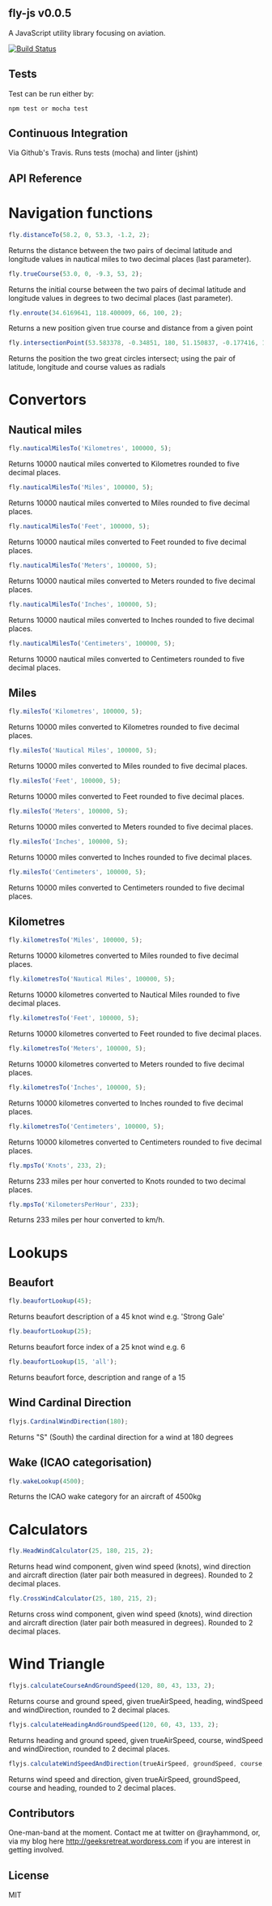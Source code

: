 ## fly-js v0.0.5
A JavaScript utility library focusing on aviation.

[![Build Status](https://travis-ci.org/adetola-ralph/fly-js.svg?branch=master)](https://travis-ci.org/adetola-ralph/fly-js)


## Tests

Test can be run either by:

    npm test or mocha test


## Continuous Integration
Via Github's Travis.  Runs tests (mocha) and linter (jshint)

## API Reference

# Navigation functions

```javascript
fly.distanceTo(58.2, 0, 53.3, -1.2, 2);
```
Returns the distance between the two pairs of decimal latitude and longitude values in nautical miles to two decimal places (last parameter).

```javascript
fly.trueCourse(53.0, 0, -9.3, 53, 2);
```
Returns the initial course between the two pairs of decimal latitude and longitude values in degrees to two decimal places (last parameter).

```javascript
fly.enroute(34.6169641, 118.400009, 66, 100, 2);
```
Returns a new position given true course and distance from a given point

```javascript
fly.intersectionPoint(53.583378, -0.34851, 180, 51.150837, -0.177416, 15);
```
Returns the position the two great circles intersect; using the pair of latitude, longitude and course values as radials

# Convertors

## Nautical miles

```javascript
fly.nauticalMilesTo('Kilometres', 100000, 5);
```
Returns 10000 nautical miles converted to Kilometres rounded to five decimal places.

```javascript
fly.nauticalMilesTo('Miles', 100000, 5);
```
Returns 10000 nautical miles converted to Miles rounded to five decimal places.

```javascript
fly.nauticalMilesTo('Feet', 100000, 5);
```
Returns 10000 nautical miles converted to Feet rounded to five decimal places.

```javascript
fly.nauticalMilesTo('Meters', 100000, 5);
```
Returns 10000 nautical miles converted to Meters rounded to five decimal places.

```javascript
fly.nauticalMilesTo('Inches', 100000, 5);
```
Returns 10000 nautical miles converted to Inches rounded to five decimal places.

```javascript
fly.nauticalMilesTo('Centimeters', 100000, 5);
```
Returns 10000 nautical miles converted to Centimeters rounded to five decimal places.

## Miles

```javascript
fly.milesTo('Kilometres', 100000, 5);
```
Returns 10000 miles converted to Kilometres rounded to five decimal places.

```javascript
fly.milesTo('Nautical Miles', 100000, 5);
```
Returns 10000 miles converted to Miles rounded to five decimal places.

```javascript
fly.milesTo('Feet', 100000, 5);
```
Returns 10000 miles converted to Feet rounded to five decimal places.

```javascript
fly.milesTo('Meters', 100000, 5);
```
Returns 10000 miles converted to Meters rounded to five decimal places.

```javascript
fly.milesTo('Inches', 100000, 5);
```
Returns 10000 miles converted to Inches rounded to five decimal places.

```javascript
fly.milesTo('Centimeters', 100000, 5);
```
Returns 10000 miles converted to Centimeters rounded to five decimal places.

## Kilometres 

```javascript
fly.kilometresTo('Miles', 100000, 5);
```
Returns 10000 kilometres converted to Miles rounded to five decimal places.

```javascript
fly.kilometresTo('Nautical Miles', 100000, 5);
```
Returns 10000 kilometres converted to Nautical Miles rounded to five decimal places.

```javascript
fly.kilometresTo('Feet', 100000, 5);
```
Returns 10000 kilometres converted to Feet rounded to five decimal places.

```javascript
fly.kilometresTo('Meters', 100000, 5);
```
Returns 10000 kilometres converted to Meters rounded to five decimal places.

```javascript
fly.kilometresTo('Inches', 100000, 5);
```
Returns 10000 kilometres converted to Inches rounded to five decimal places.

```javascript
fly.kilometresTo('Centimeters', 100000, 5);
```
Returns 10000 kilometres converted to Centimeters rounded to five decimal places.



```javascript
fly.mpsTo('Knots', 233, 2);
```
Returns 233 miles per hour converted to Knots rounded to two decimal places.

```javascript
fly.mpsTo('KilometersPerHour', 233);
```
Returns 233 miles per hour converted to km/h.

# Lookups

## Beaufort

```javascript
fly.beaufortLookup(45);
```
Returns beaufort description of a 45 knot wind e.g. 'Strong Gale'

```javascript
fly.beaufortLookup(25);
```
Returns beaufort force index of a 25 knot wind e.g. 6

```javascript
fly.beaufortLookup(15, 'all');
```
Returns beaufort force, description and range of a 15

## Wind Cardinal Direction

```javascript
flyjs.CardinalWindDirection(180);
```
Returns "S" (South) the cardinal direction for a wind at 180 degrees

## Wake (ICAO categorisation)

```javascript
fly.wakeLookup(4500);
```

Returns the ICAO wake category for an aircraft of 4500kg


# Calculators

```javascript
fly.HeadWindCalculator(25, 180, 215, 2);
```

Returns head wind component, given wind speed (knots), wind direction and aircraft direction (later pair both measured in degrees). Rounded to 2 decimal places.

```javascript
fly.CrossWindCalculator(25, 180, 215, 2);
```

Returns cross wind component, given wind speed (knots), wind direction and aircraft direction (later pair both measured in degrees). Rounded to 2 decimal places.

# Wind Triangle

```javascript
flyjs.calculateCourseAndGroundSpeed(120, 80, 43, 133, 2);
```

Returns course and ground speed, given trueAirSpeed, heading, windSpeed and windDirection, rounded to 2 decimal places.

```javascript
flyjs.calculateHeadingAndGroundSpeed(120, 60, 43, 133, 2);
```

Returns heading and ground speed, given trueAirSpeed, course, windSpeed and windDirection, rounded to 2 decimal places.

```javascript
flyjs.calculateWindSpeedAndDirection(trueAirSpeed, groundSpeed, course, heading, 2);
```

Returns wind speed and direction, given trueAirSpeed, groundSpeed, course and heading, rounded to 2 decimal places.

## Contributors

One-man-band at the moment.  Contact me at twitter on @rayhammond, or, via my blog here http://geeksretreat.wordpress.com if you are interest in getting involved.

## License

MIT
